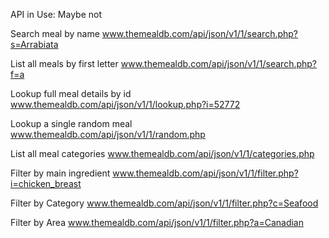 API in Use: Maybe not

Search meal by name
www.themealdb.com/api/json/v1/1/search.php?s=Arrabiata

List all meals by first letter
www.themealdb.com/api/json/v1/1/search.php?f=a

Lookup full meal details by id
www.themealdb.com/api/json/v1/1/lookup.php?i=52772

Lookup a single random meal
www.themealdb.com/api/json/v1/1/random.php

List all meal categories
www.themealdb.com/api/json/v1/1/categories.php

Filter by main ingredient
www.themealdb.com/api/json/v1/1/filter.php?i=chicken_breast

Filter by Category
www.themealdb.com/api/json/v1/1/filter.php?c=Seafood

Filter by Area
www.themealdb.com/api/json/v1/1/filter.php?a=Canadian